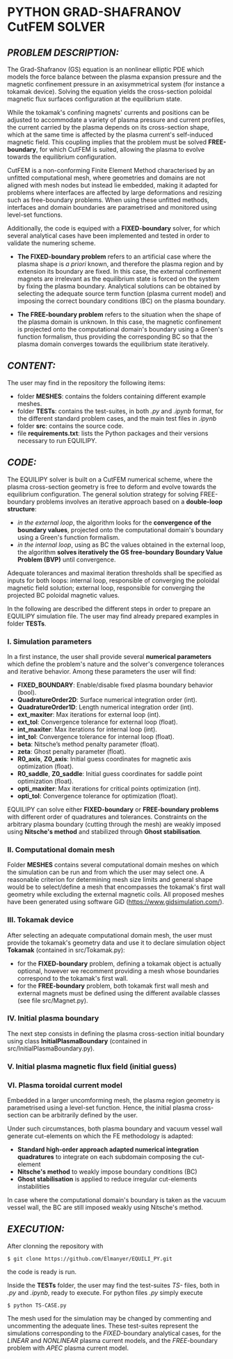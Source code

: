 # **PYTHON GRAD-SHAFRANOV CutFEM SOLVER**

## *PROBLEM DESCRIPTION:*

The Grad-Shafranov (GS) equation is an nonlinear elliptic PDE which models the force balance between the plasma expansion pressure and the magnetic confinement pressure in an axisymmetrical system (for instance a tokamak device). 
Solving the equation yields the cross-section poloidal magnetic flux surfaces configuration at the equilibrium state.

While the tokamak's confining magnets' currents and positions can be adjusted to accommodate a variety of plasma pressure and current profiles, the current carried by the plasma depends on its cross-section shape, which at the same time is affected by the plasma current's self-induced magnetic field. 
This coupling implies that the problem must be solved **FREE-boundary**, for which CutFEM is suited, allowing the plasma to evolve towards the equilibrium configuration.

CutFEM is a non-conforming Finite Element Method characterised by an unfitted computational mesh, where geometries and domains are not aligned with mesh nodes but instead lie embedded, making it adapted for problems where interfaces are affected by large deformations and resizing such as free-boundary problems.
When using these unfitted methods, interfaces and domain boundaries are parametrised and monitored using level-set functions.

Additionally, the code is equiped with a **FIXED-boundary** solver, for which several analytical cases have been implemented and tested in order to validate the numering scheme. 

- **The FIXED-boundary problem** refers to an artificial case where the plasma shape is *a priori* known, and therefore the plasma region and by extension its boundary are fixed.
In this case, the external confinement magnets are irrelevant as the equilibrium state is forced on the system by fixing the plasma boundary.
Analytical solutions can be obtained by selecting the adequate source term function (plasma current model) and imposing the correct boundary conditions (BC) on the plasma boundary. 

- **The FREE-boundary problem** refers to the situation when the shape of the plasma domain is unknown.
In this case, the magnetic confinement is projected onto the computational domain's boundary using a Green's function formalism, thus providing the corresponding BC so that the plasma domain converges towards the equilibrium state iteratively. 

## *CONTENT:*

The user may find in the repository the following items:
- folder **MESHES**: contains the folders containing different example meshes. 
- folder **TESTs**: contains the test-suites, in both *.py* and *.ipynb* format, for the different standard problem cases, and the main test files in *.ipynb*
- folder **src**: contains the source code.
- file **requirements.txt**: lists the Python packages and their versions necessary to run EQUILIPY.

## *CODE:*

The EQUILIPY solver is built on a CutFEM numerical scheme, where the plasma cross-section geometry is free to deform and evolve towards the equilibrium configuration.
The general solution strategy for solving FREE-boundary problems involves an iterative approach based on a **double-loop structure**: 

- *in the external loop*, the algorithm looks for the **convergence of the boundary values**, projected onto the computational domain's boundary using a Green's function formalism.
- *in the internal loop*, using as BC the values obtained in the external loop, the algorithm **solves iteratively the GS free-boundary Boundary Value Problem (BVP)** until convergence.

Adequate tolerances and maximal iteration thresholds shall be specified as inputs for both loops: internal loop, responsible of converging the poloidal magnetic field solution; external loop, responsible for converging the projected BC poloidal magnetic values.   

In the following are described the different steps in order to prepare an EQUILIPY simulation file.
The user may find already prepared examples in folder **TESTs**.

### **I. Simulation parameters**

In a first instance, the user shall provide several **numerical parameters** which define the problem's nature and the solver's convergence tolerances and iterative behavior. 
Among these parameters the user will find:

- **FIXED_BOUNDARY**: Enable/disable fixed plasma boundary behavior (bool).    
- **QuadratureOrder2D**: Surface numerical integration order (int).  
- **QuadratureOrder1D**: Length numerical integration order (int).  
- **ext_maxiter**: Max iterations for external loop (int).  
- **ext_tol**: Convergence tolerance for external loop (float).  
- **int_maxiter**: Max iterations for internal loop (int).  
- **int_tol**: Convergence tolerance for internal loop (float).   
- **beta**: Nitsche’s method penalty parameter (float).   
- **zeta**: Ghost penalty parameter (float).  
- **R0_axis**, **Z0_axis**: Initial guess coordinates for magnetic axis optimization (float).  
- **R0_saddle**, **Z0_saddle**: Initial guess coordinates for saddle point optimization (float).  
- **opti_maxiter**: Max iterations for critical points optimization (int).  
- **opti_tol**: Convergence tolerance for optimization (float).  

EQUILIPY can solve either **FIXED-boundary** or **FREE-boundary problems** with different order of quadratures and tolerances. 
Constraints on the arbitrary plasma boundary (cutting through the mesh) are weakly imposed using **Nitsche's method** and stabilized through **Ghost stabilisation**. 

### **II. Computational domain mesh**

Folder **MESHES** contains several computational domain meshes on which the simulation can be run and from which the user may select one. 
A reasonable criterion for determining mesh size limits and general shape would be to select/define a mesh that encompasses the tokamak's first wall geometry while excluding the external magnetic coils.
All proposed meshes have been generated using software GiD (https://www.gidsimulation.com/). 

### **III. Tokamak device**

After selecting an adequate computational domain mesh, the user must provide the tokamak's geometry data and use it to declare simulation object **Tokamak** (contained in src/Tokamak.py): 

- for the **FIXED-boundary** problem, defining a tokamak object is actually optional, however we recomment providing a mesh whose boundaries correspond to the tokamak's first wall. 
- for the **FREE-boundary**  problem, both tokamak first wall mesh and external magnets must be defined using the different available classes (see file src/Magnet.py).

### **IV. Initial plasma boundary**

The next step consists in defining the plasma cross-section initial boundary using class **InitialPlasmaBoundary** (contained in src/InitialPlasmaBoundary.py).


### **V. Initial plasma magnetic flux field (initial guess)**


### **VI. Plasma toroidal current model**


Embedded in a larger uncomforming mesh, the plasma region geometry is parametrised using a level-set function. 
Hence, the initial plasma cross-section can be arbitrarily defined by the user.



Under such circumstances, both plasma boundary and vacuum vessel wall generate cut-elements on which the FE methodology is adapted: 
- **Standard high-order approach adapted numerical integration quadratures** to integrate on each subdomain composing the cut-element
- **Nitsche's method** to weakly impose boundary conditions (BC) 
- **Ghost stabilisation** is applied to reduce irregular cut-elements instabilities

In case where the computational domain's boundary is taken as the vacuum vessel wall, the BC are still imposed weakly using Nitsche's method. 




## *EXECUTION:*

After clonning the repository with 

    $ git clone https://github.com/Elmanyer/EQUILI_PY.git
    
the code is ready is run. 

Inside the **TESTs** folder, the user may find the test-suites *TS-* files, both in *.py* and *.ipynb*, ready to execute. For python files *.py* simply execute 

    $ python TS-CASE.py

The mesh used for the simulation may be changed by commenting and uncommenting the adequate lines. These test-suites represent the simulations corresponding to the *FIXED*-boundary analytical cases, for the *LINEAR* and *NONLINEAR* plasma current models, and the *FREE*-boundary problem with *APEC* plasma current model.




